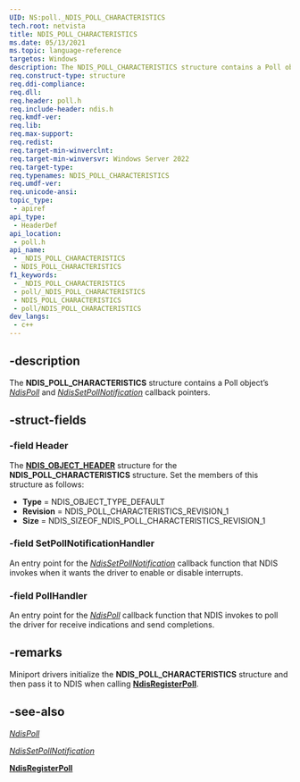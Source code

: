 ```yaml
---
UID: NS:poll._NDIS_POLL_CHARACTERISTICS
tech.root: netvista
title: NDIS_POLL_CHARACTERISTICS
ms.date: 05/13/2021
ms.topic: language-reference
targetos: Windows
description: The NDIS_POLL_CHARACTERISTICS structure contains a Poll object’s NdisPoll and NdisSetPollNotification callback pointers.
req.construct-type: structure
req.ddi-compliance: 
req.dll: 
req.header: poll.h
req.include-header: ndis.h
req.kmdf-ver: 
req.lib: 
req.max-support: 
req.redist: 
req.target-min-winverclnt: 
req.target-min-winversvr: Windows Server 2022
req.target-type: 
req.typenames: NDIS_POLL_CHARACTERISTICS
req.umdf-ver: 
req.unicode-ansi: 
topic_type:
 - apiref
api_type:
 - HeaderDef
api_location:
 - poll.h
api_name:
 - _NDIS_POLL_CHARACTERISTICS
 - NDIS_POLL_CHARACTERISTICS
f1_keywords:
 - _NDIS_POLL_CHARACTERISTICS
 - poll/_NDIS_POLL_CHARACTERISTICS
 - NDIS_POLL_CHARACTERISTICS
 - poll/NDIS_POLL_CHARACTERISTICS
dev_langs:
 - c++
---
```


## -description

The **NDIS_POLL_CHARACTERISTICS** structure contains a Poll object’s [*NdisPoll*](nc-poll-ndis_poll.md) and [*NdisSetPollNotification*](nc-poll-ndis_set_poll_notification.md) callback pointers.

## -struct-fields

### -field Header

The [**NDIS_OBJECT_HEADER**](../objectheader/ns-objectheader-ndis_object_header.md) structure for the **NDIS_POLL_CHARACTERISTICS** structure. Set the members of this structure as follows: 

- **Type** = NDIS_OBJECT_TYPE_DEFAULT
- **Revision** = NDIS_POLL_CHARACTERISTICS_REVISION_1
- **Size** = NDIS_SIZEOF_NDIS_POLL_CHARACTERISTICS_REVISION_1

### -field SetPollNotificationHandler

An entry point for the [*NdisSetPollNotification*](nc-poll-ndis_set_poll_notification.md) callback function that NDIS invokes when it wants the driver to enable or disable interrupts.

### -field PollHandler

An entry point for the [*NdisPoll*](nc-poll-ndis_poll.md) callback function that NDIS invokes to poll the driver for receive indications and send completions.

## -remarks

Miniport drivers initialize the **NDIS_POLL_CHARACTERISTICS** structure and then pass it to NDIS when calling [**NdisRegisterPoll**](nf-poll-ndisregisterpoll.md). 

## -see-also

[*NdisPoll*](nc-poll-ndis_poll.md) 

[*NdisSetPollNotification*](nc-poll-ndis_set_poll_notification.md)

[**NdisRegisterPoll**](nf-poll-ndisregisterpoll.md)